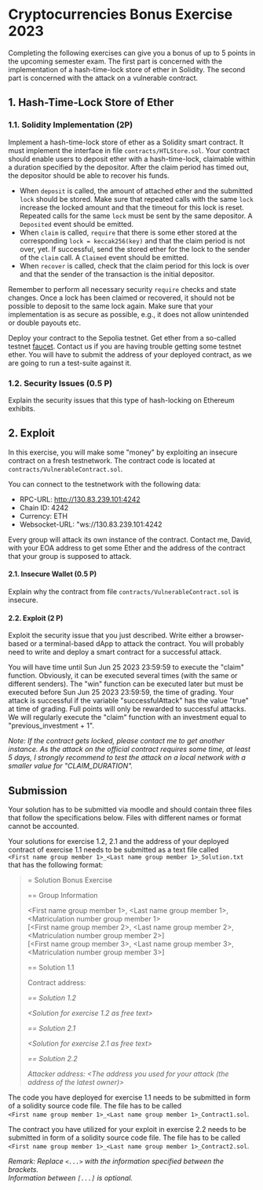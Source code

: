 # Cryptocurrencies Bonus Exercise 2023

Completing the following exercises can give you a bonus of up to 5 points in the
upcoming semester exam. The first part is concerned with the implementation of a
hash-time-lock store of ether in Solidity. The second part is concerned with the
 attack on a vulnerable contract.

## 1. Hash-Time-Lock Store of Ether

### 1.1. Solidity Implementation (2P)

Implement a hash-time-lock store of ether as a Solidity smart contract. It must
implement the interface in file `contracts/HTLStore.sol`. Your contract should
enable users to deposit ether with a hash-time-lock, claimable within a duration
specified by the depositor. After the claim period has timed out, the depositor
should be able to recover his funds.

- When `deposit` is called, the amount of attached ether and the submitted `lock`
  should be stored. Make sure that repeated calls with the same `lock` increase
  the locked amount and that the timeout for this lock is reset. Repeated calls
  for the same `lock` must be sent by the same depositor. A `Deposited` event
  should be emitted.
- When `claim` is called, `require` that there is some ether stored at the
  corresponding `lock = keccak256(key)` and that the claim period is not over,
  yet. If successful, send the stored ether for the lock to the sender of the
  `claim` call. A `Claimed` event should be emitted.
- When `recover` is called, check that the claim period for this lock is over
  and that the sender of the transaction is the initial depositor.

Remember to perform all necessary security `require` checks and state changes.
Once a lock has been claimed or recovered, it should not be possible to deposit
to the same lock again. Make sure that your implementation is as secure as
possible, e.g., it does not allow unintended or double payouts etc.

Deploy your contract to the Sepolia testnet. Get ether from a so-called testnet
[faucet](https://sepoliafaucet.com/). Contact us if you are having trouble
getting some testnet ether. You will have to submit the address of your deployed
contract, as we are going to run a test-suite against it.

### 1.2. Security Issues (0.5 P)

Explain the security issues that this type of hash-locking on Ethereum exhibits.

## 2. Exploit

In this exercise, you will make some "money" by exploiting an insecure contract on
a fresh testnetwork. The contract code is located at `contracts/VulnerableContract.sol`.

You can connect to the testnetwork with the following data:
- RPC-URL: http://130.83.239.101:4242
- Chain ID: 4242
- Currency: ETH
- Websocket-URL: "ws://130.83.239.101:4242

Every group will attack its own instance of the contract. Contact me, David,
with your EOA address to get some Ether and the address of the contract that
your group is supposed to attack.

#### 2.1. Insecure Wallet (0.5 P)

Explain why the contract from file `contracts/VulnerableContract.sol` is insecure.

#### 2.2. Exploit (2 P)

Exploit the security issue that you just described. Write either a browser-based or
a terminal-based dApp to attack the contract. You will probably need to write
and deploy a smart contract for a successful attack.

You will have time until Sun Jun 25 2023 23:59:59 to execute the "claim" function.
Obviously, it can be executed several times (with the same or different senders).
The "win" function can be executed later but must be executed before Sun Jun 25 2023 23:59:59,
the time of grading. Your attack is successful if the variable "successfulAttack" has the
value "true" at time of grading. Full points will only be rewarded to successful attacks.
We will regularly execute the "claim" function with an investment equal to
"previous_investment + 1".

*Note: If the contract gets locked, please contact me to get another instance. 
As the attack on the official contract requires some time, at least 5 days,
I strongly recommend to test the attack on a local network with a smaller value for
"CLAIM_DURATION".*

## Submission

Your solution has to be submitted via moodle and should contain three files that
follow the specifications below. Files with different names or format cannot be
accounted.

Your solutions for exercise 1.2, 2.1 and the address of your deployed contract
of exercise 1.1 needs to be submitted as a text file called   
`<First name group member 1>_<Last name group member 1>_Solution.txt`
that has the following format:

>= Solution Bonus Exercise
>
>== Group Information
>
> <First name group member 1>, <Last name group member 1>, <Matriculation number group member 1>   
> [<First name group member 2>, <Last name group member 2>, <Matriculation number group member 2>]   
> [<First name group member 3>, <Last name group member 3>, <Matriculation number group member 3>]   
>
> == Solution 1.1
>
> Contract address: <Address of the deployed hash-time-lock store contract>
>
> == Solution 1.2
>
> <Solution for exercise 1.2 as free text>
>
> == Solution 2.1
>
> <Solution for exercise 2.1 as free text>
>
> == Solution 2.2
>
> Attacker address: <The address you used for your attack (the address of the latest owner)>

The code you have deployed for exercise 1.1 needs to be submitted in form of a
solidity source code file. The file has to be called   
`<First name group member 1>_<Last name group member 1>_Contract1.sol`.

The contract you have utilized for your exploit in exercise 2.2 needs to be submitted
in form of a solidity source code file. The file has to be called   
`<First name group member 1>_<Last name group member 1>_Contract2.sol`.

_Remark: Replace `<...>` with the information specified between the brackets.   
Information between `[...]` is optional._
